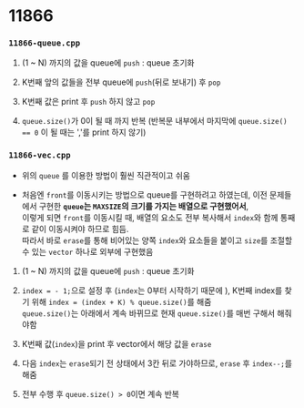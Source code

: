 # 11866

### `11866-queue.cpp`  

1. (1 ~ N) 까지의 값을 queue에 `push` : queue 초기화

2. K번째 앞의 값들을 전부 queue에 `push`(뒤로 보내기) 후 `pop`

3. K번째 값은 print 후 `push` 하지 않고 `pop`

4. `queue.size()`가 0이 될 때 까지 반복 (반복문 내부에서 마지막에 `queue.size() == 0` 이 될 때는 ','를 print 하지 않기)

### `11866-vec.cpp`

- 위의 `queue` 를 이용한 방법이 훨씬 직관적이고 쉬움

- 처음엔 `front`를 이동시키는 방법으로 queue를 구현하려고 하였는데, 이전 문제들에서 구현한 **`queue`는 `MAXSIZE`의 크기를 가지는 배열으로 구현했어서**,\
이렇게 되면 `front`를 이동시킬 때, 배열의 요소도 전부 복사해서 `index`와 함께 통째로 같이 이동시켜야 하므로 힘듬.\
따라서 바로 `erase`를 통해 비어있는 양쪽 `index`와 요소들을 붙이고 `size`를 조절할 수 있는 `vector` 하나로 외부에 구현했음

1. (1 ~ N) 까지의 값을 queue에 `push` : queue 초기화

2. `index = - 1;`으로 설정 후 (`index`는 0부터 시작하기 때문에 ), K번째 index를 찾기 위해 `index = (index + K) % queue.size()`를 해줌\
`queue.size()`는 아래에서 계속 바뀌므로 현재 `queue.size()`를 매번 구해서 해줘야함

3. K번째 값(`index`)을 print 후 vector에서 해당 값을 `erase`

4. 다음 `index`는 `erase`되기 전 상태에서 3칸 뒤로 가야하므로, `erase` 후 `index--;`를 해줌

5. 전부 수행 후 `queue.size() > 0`이면 계속 반복
